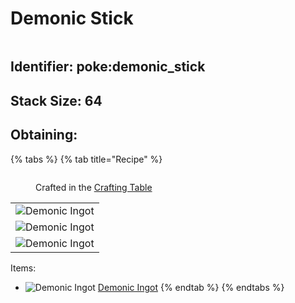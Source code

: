 # Demonic Stick

<figure><img src="https://github.com/user-attachments/assets/5588ec3a-5ad1-4b31-b10b-21bc955034b3" alt=""><figcaption></figcaption></figure>

## Identifier: **poke:demonic\_stick** <a href="#identifier" id="identifier"></a>

## <img src="https://minecraft.wiki/images/Light_Gray_Bundle_JE1_BE1.png?b552e" alt="" data-size="line">Stack Size: 64

## Obtaining:

{% tabs %}
{% tab title="Recipe" %}


<figure><img src="https://minecraft.wiki/images/thumb/Crafting_Table_JE4_BE3.png/150px-Crafting_Table_JE4_BE3.png?5767f" alt=""><figcaption><p>Crafted in the <a href="https://minecraft.wiki/w/Crafting_Table">Crafting Table</a></p></figcaption></figure>

|                                                                                                   |
| :-----------------------------------------------------------------------------------------------: |
| ![Demonic Ingot](https://github.com/user-attachments/assets/2332c89f-38d6-4a08-944a-9421758259aa) |
| ![Demonic Ingot](https://github.com/user-attachments/assets/2332c89f-38d6-4a08-944a-9421758259aa) |
| ![Demonic Ingot](https://github.com/user-attachments/assets/2332c89f-38d6-4a08-944a-9421758259aa) |

Items:

* <img src="https://github.com/user-attachments/assets/2332c89f-38d6-4a08-944a-9421758259aa" alt="Demonic Ingot" data-size="line"> [Demonic Ingot](../ingots/demonic-ingot.md)
{% endtab %}
{% endtabs %}
